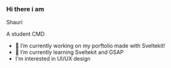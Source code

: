 ### Hi there i am 

 Shauri 

A student CMD



- 🔭 I’m currently working on my porftolio made with Sveltekit!
- 🌱 I’m currently learning Sveltekit and GSAP
- I'm interested in UI/UX design






<!-- [![Anurag's GitHub stats](https://github-readme-stats.vercel.app/api?username=SCNMC&show_icons=true&theme=tokyonight)](https://github.com/SCNMC/github-readme-stats) -->
